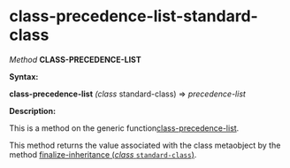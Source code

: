 class-precedence-list-standard-class
====================================

*Method* **CLASS-PRECEDENCE-LIST**

**Syntax:**

**class-precedence-list** *(class* standard-class) => *precedence-list*

**Description:**

This is a method on the generic function[class-precedence-list](/meta-object-protocol/class-precedence-list).

This method returns the value associated with the class metaobject by the method [finalize-inheritance (*class* `standard-class`)](/meta-object-protocol/finalize-inheritance-standard-class).
